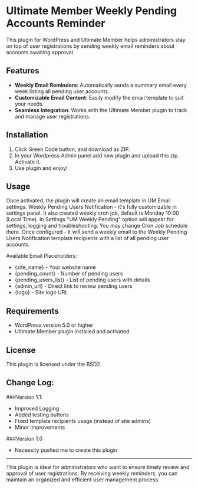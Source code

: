 # Ultimate Member Weekly Pending Accounts Reminder
This plugin for WordPress and Ultimate Member helps administrators stay on top of user registrations by sending weekly email reminders about accounts awaiting approval.

## Features
* **Weekly Email Reminders**: Automatically sends a summary email every week listing all pending user accounts.
* **Customizable Email Content**: Easily modify the email template to suit your needs.
* **Seamless Integration**: Works with the Ultimate Member plugin to track and manage user registrations.

## Installation
1. Click Green Code button, and download as ZIP.
2. In your Wordpress Admin panel add new plugin and upload this zip. Activate it.
3. Use plugin and enjoy!

## Usage
Once activated, the plugin will create an email template in UM Email settings: Weekly Pending Users Notification - it's fully customizable in settings panel. 
It also created weekly cron job, default is Monday 10:00 (Local Time).
In Settings "UM Weekly Pending" option will appear for settings, logging and troubleshooting. You may change Cron Job schedule there.
Once configured - it will send a weekly email to the Weekly Pending Users Notification template recipients with a list of all pending user accounts.

Available Email Placeholders:
* {site_name} - Your website name
* {pending_count} - Number of pending users
* {pending_users_list} - List of pending users with details
* {admin_url} - Direct link to review pending users
* {logo} - Site logo URL


## Requirements
* WordPress version 5.0 or higher
* Ultimate Member plugin installed and activated

## License
This plugin is licensed under the BSD2.

## Change Log:
###Version 1.1:
* Improved Logging
* Added testing buttons
* Fixed template recipients usage (instead of site admins)
* Minor improvements


###Version 1.0
* Necessity pushed me to create this plugin

---

This plugin is ideal for administrators who want to ensure timely review and approval of user registrations. By receiving weekly reminders, you can maintain an organized and efficient user management process.
